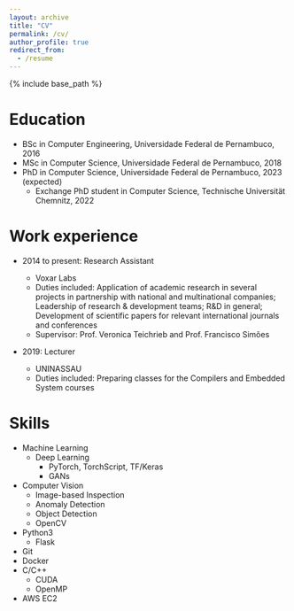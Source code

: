 ```yaml
---
layout: archive
title: "CV"
permalink: /cv/
author_profile: true
redirect_from:
  - /resume
---
```


{% include base_path %}

Education
======
* BSc in Computer Engineering, Universidade Federal de Pernambuco, 2016
* MSc in Computer Science, Universidade Federal de Pernambuco, 2018
* PhD in Computer Science, Universidade Federal de Pernambuco, 2023 (expected)
  * Exchange PhD student in Computer Science, Technische Universität Chemnitz, 2022 

Work experience
======
* 2014 to present: Research Assistant
  * Voxar Labs
  * Duties included: Application of academic research in several projects in partnership with national and multinational companies; Leadership of research & development teams; R&D in general; Development of scientific papers for relevant international journals and conferences
  * Supervisor: Prof. Veronica Teichrieb and Prof. Francisco Simões

* 2019: Lecturer
  * UNINASSAU
  * Duties included: Preparing classes for the Compilers and Embedded System courses
  
Skills
======

* Machine Learning
  * Deep Learning
    * PyTorch, TorchScript, TF/Keras
    * GANs
* Computer Vision
  * Image-based Inspection
  * Anomaly Detection
  * Object Detection
  * OpenCV
* Python3
  * Flask
* Git
* Docker
* C/C++
  * CUDA
  * OpenMP
* AWS EC2

<!-- Publications
======
  <ul>{% for post in site.publications %}
    {% include archive-single-cv.html %}
  {% endfor %}</ul>
  
Talks
======
  <ul>{% for post in site.talks %}
    {% include archive-single-talk-cv.html %}
  {% endfor %}</ul>
  
Teaching
======
  <ul>{% for post in site.teaching %}
    {% include archive-single-cv.html %}
  {% endfor %}</ul>
  
Service and leadership
======
* Currently signed in to 43 different slack teams -->
